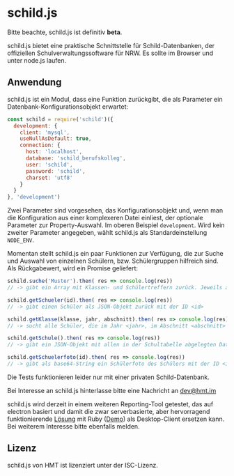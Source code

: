 # schild.js

Bitte beachte, schild.js ist definitiv **beta**.

schild.js bietet eine praktische Schnittstelle für Schild-Datenbanken, der offiziellen Schulverwaltungssoftware für NRW. Es sollte im Browser und unter node.js laufen.

## Anwendung
schild.js ist ein Modul, dass eine Funktion zurückgibt, die als Parameter ein Datenbank-Konfigurationsobjekt erwartet:

```javascript
const schild = require('schild')({
  development: {
    client: 'mysql',
    useNullAsDefault: true,
    connection: {
      host: 'localhost',
      database: 'schild_berufskolleg',
      user: 'schild',
      password: 'schild',
      charset: 'utf8'
    }
  }
}, 'development')
```

Zwei Parameter sind vorgesehen, das Konfigurationsobjekt und, wenn man die Konfiguration aus einer komplexeren Datei einliest, der optionale Parameter zur Property-Auswahl. Im oberen Beispiel `development`. Wird kein zweiter Parameter angegeben, wählt schild.js als Standardeinstellung `NODE_ENV`.

Momentan stellt schild.js ein paar Funktionen zur Verfügung, die zur Suche und Auswahl von einzelnen Schülern, bzw. Schülergruppen hilfreich sind. Als Rückgabewert, wird ein Promise geliefert:

```javascript
schild.suche('Muster').then( res => console.log(res))
// -> gibt ein Array mit Klassen- und Schülertreffern zurück. Jeweils als JSON

schild.getSchueler(id).then( res => console.log(res))
// -> gibt einen Schüler als JSON-Objekt zurück mit der ID <id>

schild.getKlasse(klasse, jahr, abschnitt).then( res => console.log(res))
// -> sucht alle Schüler, die im Jahr <jahr>, im Abschnitt <abschnitt> in Klasse <klasse> waren/sind

schild.getSchule().then( res => console.log(res))
// -> gibt ein JSON-Objekt mit allen in der Schultabelle abgelegten Daten zurück

schild.getSchuelerfoto(id).then( res => console.log(res))
// -> gibt als base64-String ein Schülerfoto des Schülers mit der ID <id> zurück
```

Die Tests funktionieren leider nur mit einer privaten Schild-Datenbank.

Bei Interesse an schild.js hinterlasse bitte eine Nachricht an dev@hmt.im

schild.js wird derzeit in einem weiteren Reporting-Tool getestet, das auf electron basiert und damit die zwar serverbasierte, aber hervorragend funktionierende [Lösung](https://github.com/hmt/sahib) mit Ruby ([Demo](https://sahib.hmt.im/)) als Desktop-Client ersetzen kann. Bei weiterem Interesse bitte ebenfalls melden.

## Lizenz
schild.js von HMT ist lizenziert unter der ISC-Lizenz.